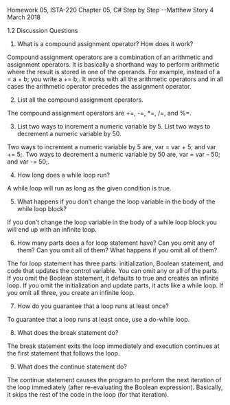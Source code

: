 Homework 05, ISTA-220
Chapter 05, C# Step by Step
--Matthew Story 
4 March 2018


1.2 Discussion Questions

1. What is a compound assignment operator? How does it work?

Compound assignment operators are a combination of an arithmetic and assignment operators.
It is basically a shorthand way to perform arithmetic where the result is stored in one of the operands. 
For example, instead of a = a + b; you write a += b;. It works with all the arithmetic operators and in 
all cases the arithmetic operator precedes the assignment operator.


2. List all the compound assignment operators.

The compound assignment operators are +=, -=, *=, /=, and %=.


3. List two ways to increment a numeric variable by 5. List two ways to decrement a numeric variable by 50.

Two ways to increment a numeric variable by 5 are, var = var + 5; and var += 5;. 
Two ways to decrement a numeric variable by 50 are, var = var – 50; and var -= 50;.


4. How long does a while loop run?

A while loop will run as long as the given condition is true.


5. What happens if you don’t change the loop variable in the body of the while loop block?

If you don’t change the loop variable in the body of a while loop block you will end up with an infinite loop.


6. How many parts does a for loop statement have? Can you omit any of them? Can you omit all of them? What happens if you omit all of them?

The for loop statement has three parts: initialization, Boolean statement, and code that updates the control variable. You can omit any or all
of the parts. If you omit the Boolean statement, it defaults to true and creates an infinite loop. If you omit the initialization and update parts, 
it acts like a while loop. If you omit all three, you create an infinite loop.

7. How do you guarantee that a loop runs at least once?

To guarantee that a loop runs at least once, use a do-while loop.



8. What does the break statement do?

The break statement exits the loop immediately and execution continues at the first statement that follows the loop.


9. What does the continue statement do?

The continue statement causes the program to perform the next iteration of the loop immediately (after re-evaluating the Boolean expression). 
Basically, it skips the rest of the code in the loop (for that iteration).
